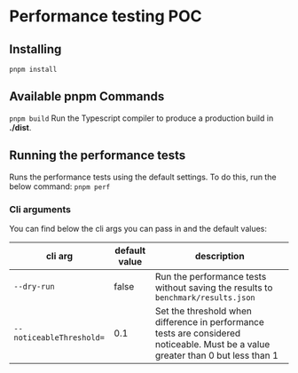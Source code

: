 # Performance testing POC

## Installing

```
pnpm install
```

## Available pnpm Commands

`pnpm build`
Run the Typescript compiler to produce a production build in **./dist**.

## Running the performance tests
Runs the performance tests using the default settings. To do this, run the below command:
```pnpm perf```

### Cli arguments

You can find below the cli args you can pass in and the default values:

| cli arg    | default value | description
| -------- | ------- | ------- |
| `--dry-run`  | false    | Run the performance tests without saving the results to `benchmark/results.json`
| `--noticeableThreshold=` | 0.1     | Set the threshold when difference in performance tests are considered noticeable. Must be a value greater than 0 but less than 1

